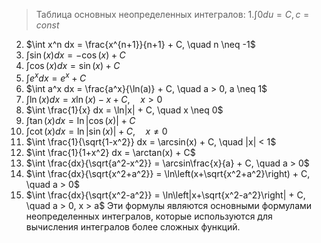 > Таблица основных неопределенных интегралов:
1.$\int 0du = C, c = const$
2. $\int x^n dx = \frac{x^{n+1}}{n+1} + C, \quad n \neq -1$
3. $\int \sin(x) dx = -\cos(x) + C$
4. $\int \cos(x) dx = \sin(x) + C$
5. $\int e^x dx = e^x + C$
6. $\int a^x dx = \frac{a^x}{\ln(a)} + C, \quad a > 0, a \neq 1$
7. $\int \ln(x) dx = x\ln(x) - x + C, \quad x > 0$
8. $\int \frac{1}{x} dx = \ln|x| + C, \quad x \neq 0$
9. $\int \tan(x) dx = \ln|\cos(x)| + C$
10. $\int \cot(x) dx = \ln|\sin(x)| + C, \quad x \neq 0$
11. $\int \frac{1}{\sqrt{1-x^2}} dx = \arcsin(x) + C, \quad |x| < 1$
12. $\int \frac{1}{1+x^2} dx = \arctan(x) + C$
13.  $\int \frac{dx}{\sqrt{a^2-x^2}} = \arcsin\frac{x}{a} + C, \quad a > 0$
14. $\int \frac{dx}{\sqrt{x^2+a^2}} = \ln\left(x+\sqrt{x^2+a^2}\right) + C, \quad a > 0$
15. $\int \frac{dx}{\sqrt{x^2-a^2}} = \ln\left|x+\sqrt{x^2-a^2}\right| + C, \quad a > 0, x > a$
Эти формулы являются основными формулами неопределенных интегралов, которые используются для вычисления интегралов более сложных функций. 

